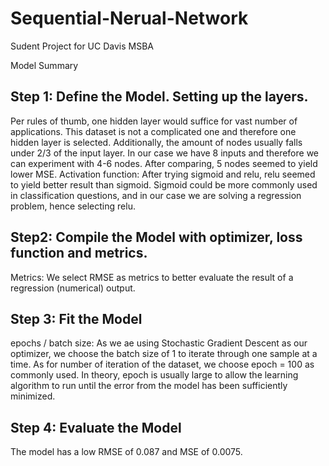 # Sequential-Nerual-Network

Sudent Project for UC Davis MSBA

Model Summary

## Step 1: Define the Model. Setting up the layers.

Per rules of thumb, one hidden layer would suffice for vast number of applications. This dataset is not a complicated one and therefore one hidden layer is selected.
Additionally, the amount of nodes usually falls under 2/3 of the input layer. In our case we have 8 inputs and therefore we can experiment with 4-6 nodes. After comparing, 5 nodes seemed to yield lower MSE.
Activation function: After trying sigmoid and relu, relu seemed to yield better result than sigmoid. Sigmoid could be more commonly used in classification questions, and in our case we are solving a regression problem, hence selecting relu.

## Step2: Compile the Model with optimizer, loss function and metrics.

Metrics: We select RMSE as metrics to better evaluate the result of a regression (numerical) output.

## Step 3: Fit the Model

epochs / batch size: As we ae using Stochastic Gradient Descent as our optimizer, we choose the batch size of 1 to iterate through one sample at a time. As for number of iteration of the dataset, we choose epoch = 100 as commonly used. In theory, epoch is usually large to allow the learning algorithm to run until the error from the model has been sufficiently minimized.

## Step 4: Evaluate the Model

The model has a low RMSE of 0.087 and MSE of 0.0075.
